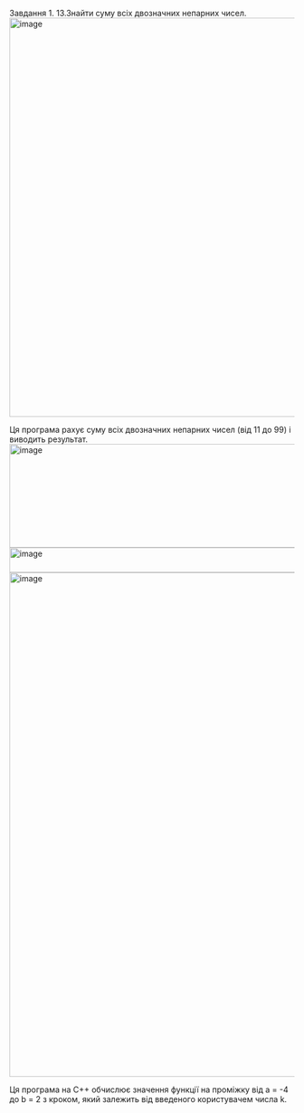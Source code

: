 Завдання 1.
13.Знайти суму всіх двозначних непарних чисел.
<img width="540" height="705" alt="image" src="https://github.com/user-attachments/assets/cc9de888-9b1a-4a1c-8b5b-d5768e117dbe" />

Ця програма рахує суму всіх двозначних непарних чисел (від 11 до 99) і виводить результат.
<img width="903" height="183" alt="image" src="https://github.com/user-attachments/assets/c64bdeae-449c-4d2e-9bd7-6341cef195d1" />
<img width="594" height="44" alt="image" src="https://github.com/user-attachments/assets/a35ceb9e-b362-4508-9b29-cb8b7e430760" />
<img width="668" height="891" alt="image" src="https://github.com/user-attachments/assets/e1482909-989c-4588-8f77-cf7c1b33de6c" />

Ця програма на C++ обчислює значення функції на проміжку від a = -4 до b = 2 з кроком, який залежить від введеного користувачем числа k.


